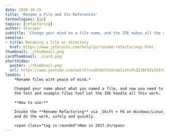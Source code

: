 ```yaml
---
date: 2020-10-15
title: 'Rename a File and Its References'
technologies: [go]
topics: [refactoring]
author: dlsniper
subtitle: 'Change your mind on a file name, and the IDE makes all the changes for you.'
seealso:
- title: Renaming a file or directory
  href: https://www.jetbrains.com/help/go/rename-refactorings.html
thumbnail: ./thumbnail.png
cardThumbnail: ./card.png
shortVideo:
  poster: ./thumbnail.png
  url: https://www.youtube.com/watch?v=xDCbeCV3orw&list=PLQ176FUIyIUZrbrlz4AY1V8VzBJKZyVlW&index=102
leadin: |
    *Rename files with peace of mind.*

    Changed your name about what you named a file, and now you need to rename
    the test and example files too? Let the IDE handle all this work.
  
    **How to use:**
    
    Invoke the **Rename Refactoring** via _Shift + F6 on Windows/Linux_ or _⇧ + F6 on macOS_,
    and do the work, safely and quickly.

    <span class="tag is-rounded">New in 2017.3</span>
---
```


